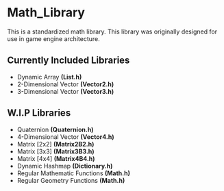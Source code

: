 # Math_Library
 
This is a standardized math library. This library was originally designed for use in game engine architecture. 

## Currently Included Libraries

- Dynamic Array **(List.h)**
- 2-Dimensional Vector **(Vector2.h)**
- 3-Dimensional Vector **(Vector3.h)**

## W.I.P Libraries

- Quaternion **(Quaternion.h)**
- 4-Dimensional Vector **(Vector4.h)**
- Matrix [2x2] **(Matrix2B2.h)**
- Matrix [3x3] **(Matrix3B3.h)**
- Matrix [4x4] **(Matrix4B4.h)**
- Dynamic Hashmap **(Dictionary.h)**
- Regular Mathematic Functions **(Math.h)**
- Regular Geometry Functions  **(Math.h)**

